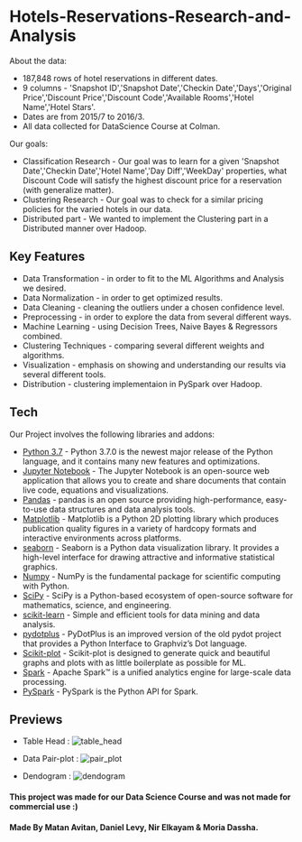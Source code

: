 # Hotels-Reservations-Research-and-Analysis

About the data:
- 187,848 rows of hotel reservations in different dates.
- 9 columns - 'Snapshot ID','Snapshot Date','Checkin Date','Days','Original Price','Discount Price','Discount Code','Available Rooms','Hotel Name','Hotel Stars'.
- Dates are from 2015/7 to 2016/3.
- All data collected for DataScience Course at Colman.

Our goals:
- Classification Research - Our goal was to learn for a given 'Snapshot Date','Checkin Date','Hotel Name','Day Diff','WeekDay' properties, what Discount Code will satisfy the highest discount price for a reservation (with generalize matter).
- Clustering Research - Our goal was to check for a similar pricing policies for the varied hotels in our data.
- Distributed part - We wanted to implement the Clustering part in a Distributed manner over Hadoop.


## Key Features

  - Data Transformation - in order to fit to the ML Algorithms and Analysis we desired.
  - Data Normalization - in order to get optimized results.
  - Data Cleaning - cleaning the outliers under a chosen confidence level.
  - Preprocessing - in order to explore the data from several different ways.
  - Machine Learning - using Decision Trees, Naive Bayes & Regressors combined.
  - Clustering Techniques - comparing several different weights and algorithms.
  - Visualization - emphasis on showing and understanding our results via several different tools.
  - Distribution - clustering implementaion in PySpark over Hadoop.


## Tech

Our Project involves the following libraries and addons:

* [Python 3.7](https://www.python.org/downloads/release/python-370/) - Python 3.7.0 is the newest major release of the Python language, and it contains many new features and optimizations.
* [Jupyter Notebook](https://jupyter.org/) - The Jupyter Notebook is an open-source web application that allows you to create and share documents that contain live code, equations and visualizations.
* [Pandas](https://pandas.pydata.org/) - pandas is an open source providing high-performance, easy-to-use data structures and data analysis tools.
* [Matplotlib](https://matplotlib.org/) - Matplotlib is a Python 2D plotting library which produces publication quality figures in a variety of hardcopy formats and interactive environments across platforms.
* [seaborn](https://seaborn.pydata.org/) - Seaborn is a Python data visualization library. It provides a high-level interface for drawing attractive and informative statistical graphics.
* [Numpy](http://www.numpy.org/) - NumPy is the fundamental package for scientific computing with Python.
* [SciPy](https://www.scipy.org/) - SciPy is a Python-based ecosystem of open-source software for mathematics, science, and engineering.
* [scikit-learn](https://scikit-learn.org/stable/) - Simple and efficient tools for data mining and data analysis.
* [pydotplus](https://pandas.pydata.org/) - PyDotPlus is an improved version of the old pydot project that provides a Python Interface to Graphviz’s Dot language.
* [Scikit-plot](https://scikit-plot.readthedocs.io/en/stable/) - Scikit-plot is designed to generate quick and beautiful graphs and plots with as little boilerplate as possible for ML.
* [Spark](https://spark.apache.org/) - Apache Spark™ is a unified analytics engine for large-scale data processing.
* [PySpark](https://spark.apache.org/docs/2.2.1/api/python/pyspark.html) - PySpark is the Python API for Spark.


## Previews

- Table Head :
![table_head](https://user-images.githubusercontent.com/33058843/54922944-dbab8480-4f11-11e9-8df7-ea35958b4c18.png)

- Data Pair-plot :
![pair_plot](https://user-images.githubusercontent.com/33058843/54922988-f847bc80-4f11-11e9-8750-7626d9d77f5c.png)

- Dendogram :
![dendogram](https://user-images.githubusercontent.com/33058843/54923021-07c70580-4f12-11e9-9dfc-f31cbafd2d9d.png)




#### This project was made for our Data Science Course and was not made for commercial use :)

#### Made By Matan Avitan, Daniel Levy, Nir Elkayam & Moria Dassha.
